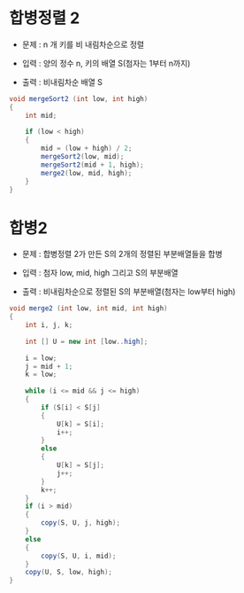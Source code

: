 # 합병정렬 2

* 문제 : n 개 키를 비 내림차순으로 정렬

* 입력 : 양의 정수 n, 키의 배열 S(첨자는 1부터 n까지)

* 출력 : 비내림차순 배열 S

```java
void mergeSort2 (int low, int high) 
{
    int mid;
    
    if (low < high)
    {
        mid = (low + high) / 2;
        mergeSort2(low, mid);
        mergeSort2(mid + 1, high);
        merge2(low, mid, high);
    }
}
```

# 합병2

* 문제 : 합병정렬 2가 만든 S의 2개의 정렬된 부분배열들을 합병

* 입력 : 첨자 low, mid, high 그리고 S의 부분배열

* 출력 : 비내림차순으로 정렬된 S의 부분배열(첨자는 low부터 high)

```java
void merge2 (int low, int mid, int high)
{
    int i, j, k;
    
    int [] U = new int [low..high];
    
    i = low;
    j = mid + 1;
    k = low;
    
    while (i <= mid && j <= high)
    {
        if (S[i] < S[j]
        {
            U[k] = S[i];
            i++;
        }
        else
        {
            U[k] = S[j];
            j++;
        }
        k++;
    }
    if (i > mid)
    {
        copy(S, U, j, high);
    }
    else
    {
        copy(S, U, i, mid);
    }
    copy(U, S, low, high);
}
```
